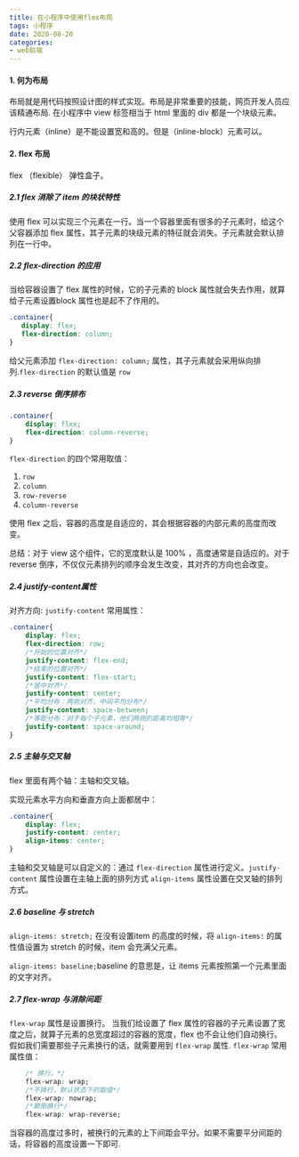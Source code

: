 ```yaml
---
title: 在小程序中使用flex布局
tags: 小程序
date: 2020-08-20 
categories: 
- web前端
---
```



#### 1. 何为布局

布局就是用代码按照设计图的样式实现。布局是非常重要的技能，网页开发人员应该精通布局.
在小程序中 view 标签相当于 html 里面的 div 都是一个块级元素。

行内元素（inline）是不能设置宽和高的。但是（inline-block）元素可以。

#### 2. flex 布局

flex （flexible） 弹性盒子。

##### 2.1 flex 消除了 item 的块状特性

使用 flex 可以实现三个元素在一行。当一个容器里面有很多的子元素时，给这个父容器添加 flex 属性，其子元素的块级元素的特征就会消失。子元素就会默认排列在一行中。

##### 2.2 flex-direction 的应用

当给容器设置了 flex 属性的时候，它的子元素的 block 属性就会失去作用，就算给子元素设置block 属性也是起不了作用的。

 ```css
.container{
    display: flex;
    flex-direction: column;
}
 ```

给父元素添加 `flex-direction: column;` 属性，其子元素就会采用纵向排列.`flex-direction` 的默认值是 `row`

##### 2.3 reverse 倒序排布

```css
.container{
    display: flex;
    flex-direction: column-reverse;
}
```

`flex-direction` 的四个常用取值：

1. `row`
2. `column`
3. `row-reverse`
4. `column-reverse`


使用 flex 之后，容器的高度是自适应的，其会根据容器的内部元素的高度而改变。

总结：对于 view 这个组件，它的宽度默认是 100% ，高度通常是自适应的。对于 reverse 倒序，不仅仅元素排列的顺序会发生改变，其对齐的方向也会改变。

##### 2.4 justify-content属性

对齐方向: `justify-content`
常用属性：

```css
.container{
    display: flex;
    flex-direction: row;
    /*开始的位置对齐*/
    justify-content: flex-end;
    /*结束的位置对齐*/
    justify-content: flex-start;
    /*居中对齐*/
    justify-content: center;
    /*平均分布：两侧对齐，中间平均分布*/
    justify-content: space-between;
    /*等距分布：对于每个子元素，他们两侧的距离均相等*/
    justify-content: space-around;
}
```

##### 2.5 主轴与交叉轴

flex 里面有两个轴：主轴和交叉轴。

实现元素水平方向和垂直方向上面都居中：

```css
.container{
    display: flex;
    justify-content: center;
    align-items: center;
}
```

主轴和交叉轴是可以自定义的：通过 `flex-direction` 属性进行定义。`justify-content` 属性设置在主轴上面的排列方式 `align-items` 属性设置在交叉轴的排列方式。

##### 2.6 baseline 与 stretch

`align-items: stretch;` 在没有设置item 的高度的时候，将 `align-items:` 的属性值设置为 stretch 的时候，item 会充满父元素。

`align-items: baseline;`baseline 的意思是，让 items 元素按照第一个元素里面的文字对齐。

##### 2.7 flex-wrap 与消除间距

`flex-wrap` 属性是设置换行。
当我们给设置了 flex 属性的容器的子元素设置了宽度之后，就算子元素的总宽度超过的容器的宽度，flex 也不会让他们自动换行。
假如我们需要那些子元素换行的话，就需要用到 `flex-wrap` 属性.
`flex-wrap` 常用属性值：

```css
    /* 换行，*/
    flex-wrap: wrap;
    /*不换行，默认状态下的取值*/
    flex-wrap: nowrap;
    /*颠倒换行*/
    flex-wrap: wrap-reverse;
```

当容器的高度过多时，被换行的元素的上下间距会平分。如果不需要平分间距的话，将容器的高度设置一下即可.



